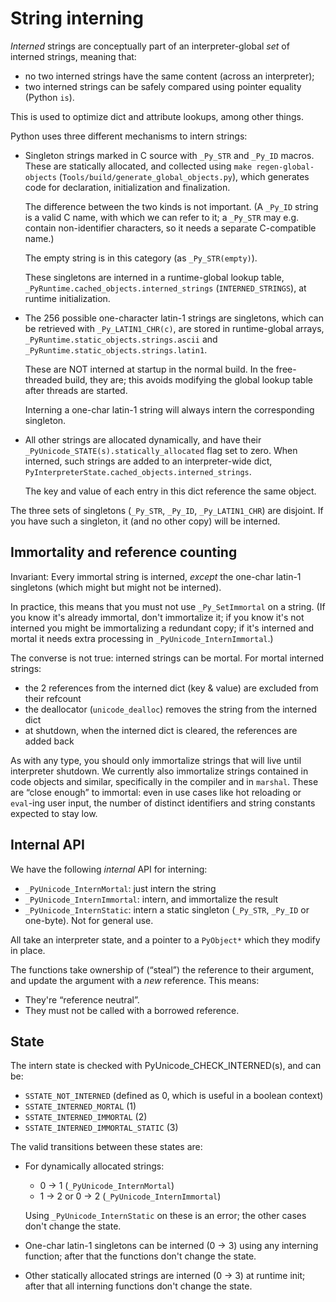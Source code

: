 # String interning

*Interned* strings are conceptually part of an interpreter-global
*set* of interned strings, meaning that:
- no two interned strings have the same content (across an interpreter);
- two interned strings can be safely compared using pointer equality
  (Python `is`).

This is used to optimize dict and attribute lookups, among other things.

Python uses three different mechanisms to intern strings:

- Singleton strings marked in C source with `_Py_STR` and `_Py_ID` macros.
  These are statically allocated, and collected using `make regen-global-objects`
  (`Tools/build/generate_global_objects.py`), which generates code
  for declaration, initialization and finalization.

  The difference between the two kinds is not important. (A `_Py_ID` string is
  a valid C name, with which we can refer to it; a `_Py_STR` may e.g. contain
  non-identifier characters, so it needs a separate C-compatible name.)

  The empty string is in this category (as `_Py_STR(empty)`).

  These singletons are interned in a runtime-global lookup table,
  `_PyRuntime.cached_objects.interned_strings` (`INTERNED_STRINGS`),
  at runtime initialization.

- The 256 possible one-character latin-1 strings are singletons,
  which can be retrieved with `_Py_LATIN1_CHR(c)`, are stored in runtime-global
  arrays, `_PyRuntime.static_objects.strings.ascii` and
  `_PyRuntime.static_objects.strings.latin1`.

  These are NOT interned at startup in the normal build.
  In the free-threaded build, they are; this avoids modifying the
  global lookup table after threads are started.

  Interning a one-char latin-1 string will always intern the corresponding
  singleton.

- All other strings are allocated dynamically, and have their
  `_PyUnicode_STATE(s).statically_allocated` flag set to zero.
  When interned, such strings are added to an interpreter-wide dict,
  `PyInterpreterState.cached_objects.interned_strings`.

  The key and value of each entry in this dict reference the same object.

The three sets of singletons (`_Py_STR`, `_Py_ID`, `_Py_LATIN1_CHR`)
are disjoint.
If you have such a singleton, it (and no other copy) will be interned.


## Immortality and reference counting

Invariant: Every immortal string is interned, *except* the one-char latin-1
singletons (which might but might not be interned).

In practice, this means that you must not use `_Py_SetImmortal` on
a string. (If you know it's already immortal, don't immortalize it;
if you know it's not interned you might be immortalizing a redundant copy;
if it's interned and mortal it needs extra processing in
`_PyUnicode_InternImmortal`.)

The converse is not true: interned strings can be mortal.
For mortal interned strings:
- the 2 references from the interned dict (key & value) are excluded from
  their refcount
- the deallocator (`unicode_dealloc`) removes the string from the interned dict
- at shutdown, when the interned dict is cleared, the references are added back

As with any type, you should only immortalize strings that will live until
interpreter shutdown.
We currently also immortalize strings contained in code objects and similar,
specifically in the compiler and in `marshal`.
These are “close enough” to immortal: even in use cases like hot reloading
or `eval`-ing user input, the number of distinct identifiers and string
constants expected to stay low.


## Internal API

We have the following *internal* API for interning:

- `_PyUnicode_InternMortal`: just intern the string
- `_PyUnicode_InternImmortal`: intern, and immortalize the result
- `_PyUnicode_InternStatic`: intern a static singleton (`_Py_STR`, `_Py_ID`
  or one-byte). Not for general use.

All take an interpreter state, and a pointer to a `PyObject*` which they
modify in place.

The functions take ownership of (“steal”) the reference to their argument,
and update the argument with a *new* reference.
This means:
- They're “reference neutral”.
- They must not be called with a borrowed reference.


## State

The intern state is checked with PyUnicode_CHECK_INTERNED(s), and can be:

- `SSTATE_NOT_INTERNED` (defined as 0, which is useful in a boolean context)
- `SSTATE_INTERNED_MORTAL` (1)
- `SSTATE_INTERNED_IMMORTAL` (2)
- `SSTATE_INTERNED_IMMORTAL_STATIC` (3)

The valid transitions between these states are:

- For dynamically allocated strings:

  - 0 -> 1 (`_PyUnicode_InternMortal`)
  - 1 -> 2 or 0 -> 2 (`_PyUnicode_InternImmortal`)

  Using `_PyUnicode_InternStatic` on these is an error; the other cases
  don't change the state.

- One-char latin-1 singletons can be interned (0 -> 3) using any interning
  function; after that the functions don't change the state.

- Other statically allocated strings are interned (0 -> 3) at runtime init;
  after that all interning functions don't change the state.
